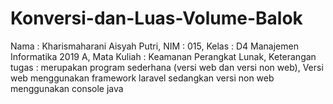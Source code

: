 # Konversi-dan-Luas-Volume-Balok
Nama : Kharismaharani Aisyah Putri, 
NIM : 015,
Kelas : D4 Manajemen Informatika 2019 A,
Mata Kuliah : Keamanan Perangkat Lunak,
Keterangan tugas : merupakan program sederhana (versi web dan versi non web),
Versi web menggunakan framework laravel sedangkan versi non web menggunakan console java
